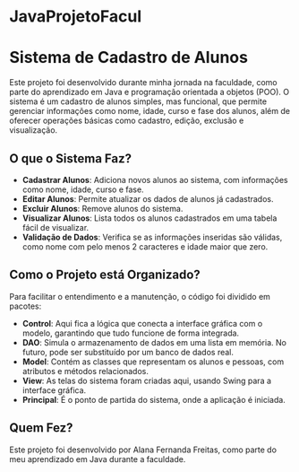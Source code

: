 # JavaProjetoFacul
# Sistema de Cadastro de Alunos

Este projeto foi desenvolvido durante minha jornada na faculdade, como parte do aprendizado em Java e programação orientada a objetos (POO). O sistema é um cadastro de alunos simples, mas funcional, que permite gerenciar informações como nome, idade, curso e fase dos alunos, além de oferecer operações básicas como cadastro, edição, exclusão e visualização.

## O que o Sistema Faz?

- **Cadastrar Alunos**: Adiciona novos alunos ao sistema, com informações como nome, idade, curso e fase.
- **Editar Alunos**: Permite atualizar os dados de alunos já cadastrados.
- **Excluir Alunos**: Remove alunos do sistema.
- **Visualizar Alunos**: Lista todos os alunos cadastrados em uma tabela fácil de visualizar.
- **Validação de Dados**: Verifica se as informações inseridas são válidas, como nome com pelo menos 2 caracteres e idade maior que zero.

## Como o Projeto está Organizado?

Para facilitar o entendimento e a manutenção, o código foi dividido em pacotes:

- **Control**: Aqui fica a lógica que conecta a interface gráfica com o modelo, garantindo que tudo funcione de forma integrada.
- **DAO**: Simula o armazenamento de dados em uma lista em memória. No futuro, pode ser substituído por um banco de dados real.
- **Model**: Contém as classes que representam os alunos e pessoas, com atributos e métodos relacionados.
- **View**: As telas do sistema foram criadas aqui, usando Swing para a interface gráfica.
- **Principal**: É o ponto de partida do sistema, onde a aplicação é iniciada.
## Quem Fez?

Este projeto foi desenvolvido por Alana Fernanda Freitas, como parte do meu aprendizado em Java durante a faculdade.
